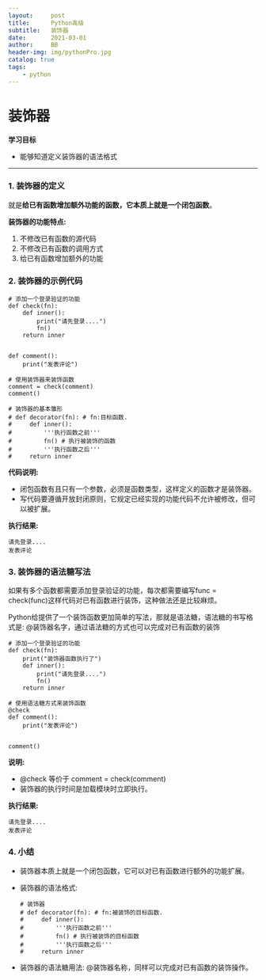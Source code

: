 ```yaml
---
layout:     post
title:      Python高级
subtitle:   装饰器
date:       2021-03-01
author:     BB
header-img: img/pythonPro.jpg
catalog: true
tags:
    - python
---
```



装饰器
======

**学习目标**

-   能够知道定义装饰器的语法格式

* * * * *

### 1. 装饰器的定义 

就是**给已有函数增加额外功能的函数，它本质上就是一个闭包函数**。

**装饰器的功能特点:**

1.  不修改已有函数的源代码
2.  不修改已有函数的调用方式
3.  给已有函数增加额外的功能

### 2. 装饰器的示例代码 

    # 添加一个登录验证的功能
    def check(fn):
        def inner():
            print("请先登录....")
            fn()
        return inner


    def comment():
        print("发表评论")

    # 使用装饰器来装饰函数
    comment = check(comment)
    comment()

    # 装饰器的基本雏形
    # def decorator(fn): # fn:目标函数.
    #     def inner():
    #         '''执行函数之前'''
    #         fn() # 执行被装饰的函数
    #         '''执行函数之后'''
    #     return inner

**代码说明:**

-   闭包函数有且只有一个参数，必须是函数类型，这样定义的函数才是装饰器。
-   写代码要遵循开放封闭原则，它规定已经实现的功能代码不允许被修改，但可以被扩展。

**执行结果:**

    请先登录....
    发表评论

### 3. 装饰器的语法糖写法 

如果有多个函数都需要添加登录验证的功能，每次都需要编写func =
check(func)这样代码对已有函数进行装饰，这种做法还是比较麻烦。

Python给提供了一个装饰函数更加简单的写法，那就是语法糖，语法糖的书写格式是:
@装饰器名字，通过语法糖的方式也可以完成对已有函数的装饰

    # 添加一个登录验证的功能
    def check(fn):
        print("装饰器函数执行了")
        def inner():
            print("请先登录....")
            fn()
        return inner

    # 使用语法糖方式来装饰函数
    @check
    def comment():
        print("发表评论")


    comment()

**说明:**

-   @check 等价于 comment = check(comment)
-   装饰器的执行时间是加载模块时立即执行。

**执行结果:**

    请先登录....
    发表评论

### 4. 小结 

-   装饰器本质上就是一个闭包函数，它可以对已有函数进行额外的功能扩展。
-   装饰器的语法格式:

        # 装饰器
        # def decorator(fn): # fn:被装饰的目标函数.
        #     def inner():
        #         '''执行函数之前'''
        #         fn() # 执行被装饰的目标函数
        #         '''执行函数之后'''
        #     return inner

-   装饰器的语法糖用法: @装饰器名称，同样可以完成对已有函数的装饰操作。
 